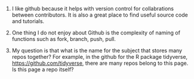 1) I like github because it helps with version control for collabrations between contributors. It is also a great place to find useful source code and tutorials. 

2) One thing I do not enjoy about Github is the complexity of naming of functions such as fork, branch, push, pull. 

3) My question is that what is the name for the subject that stores many repos together? 
    For example, in the github for the R package tidyverse, https://github.com/tidyverse, there are many repos belong to this page. Is this page a repo itself?
